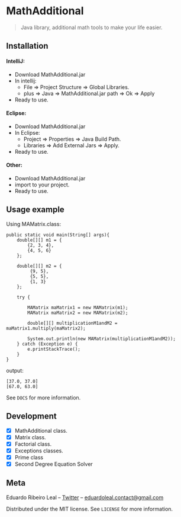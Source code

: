 # MathAdditional

> Java library, additional math tools to make your life easier.

## Installation

#### IntelliJ:
- Download MathAdditional.jar
- In intellij: 
    - File => Project Structure => Global Libraries.
    - plus => Java => MathAdditional.jar path => Ok => Apply
- Ready to use.

#### Eclipse:
- Download MathAdditional.jar
- In Eclipse:
    - Project => Properties => Java Build Path.
    - Libraries => Add External Jars => Apply.
- Ready to use.

#### Other:
- Download MathAdditional.jar
- import to your project.
- Ready to use.

## Usage example

Using MAMatrix.class:
```
public static void main(String[] args){
    double[][] m1 = {
        {2, 3, 4},
        {4, 5, 6}
    };
    
    double[][] m2 = {
         {9, 5},
         {5, 5},
         {1, 3}
    };
    
    try {
    
        MAMatrix maMatrix1 = new MAMatrix(m1);
        MAMatrix maMatrix2 = new MAMatrix(m2);
    
        double[][] multiplicationM1andM2 = maMatrix1.multiply(maMatrix2);
    
        System.out.println(new MAMatrix(multiplicationM1andM2));
    } catch (Exception e) {
        e.printStackTrace();
    }
}
```
output:
```
[37.0, 37.0]
[67.0, 63.0]
```

See ``DOCS`` for more information.

## Development

- [x] MathAdditional class.
- [x] Matrix class.
- [x] Factorial class.
- [x] Exceptions classes.
- [x] Prime class
- [x] Second Degree Equation Solver

## Meta

Eduardo Ribeiro Leal – [Twitter](https://twitter.com/Swellshinider) – eduardoleal.contact@gmail.com

Distributed under the MIT license. See ``LICENSE`` for more information.
